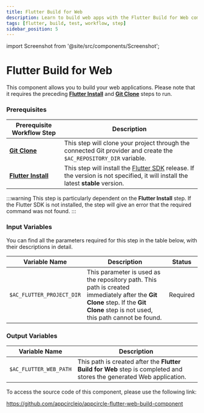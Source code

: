 ```yaml
---
title: ​Flutter Build for Web
description: Learn to build web apps with the Flutter Build for Web component. Ensure Flutter Install and Git Clone steps are completed first.
tags: [flutter, build, test, workflow, step]
sidebar_position: 5
---
```


import Screenshot from '@site/src/components/Screenshot';

# ​Flutter Build for Web

This component allows you to build your web applications. Please note that it requires the preceding [**Flutter Install**](https://docs.appcircle.io/workflows/flutter-specific-workflow-steps#flutter-install) and [**Git Clone**](https://docs.appcircle.io/workflows/common-workflow-steps/#git-clone) steps to run.

### Prerequisites
| Prerequisite Workflow Step                      | Description                                     |
|-------------------------------------------------|-------------------------------------------------|
| [**Git Clone**](https://docs.appcircle.io/workflows/common-workflow-steps/#git-clone) | This step will clone your project through the connected Git provider and create the `$AC_REPOSITORY_DIR` variable. |
| [**Flutter Install**](https://docs.appcircle.io/workflows/flutter-specific-workflow-steps#flutter-install) | This step will install the [Flutter SDK](https://flutter-ko.dev/development/tools/sdk/releases) release. If the version is not specified, it will install the latest **stable** version. |

<Screenshot url='https://cdn.appcircle.io/docs/assets/BE2855-flutterWebOrder.png' />

:::warning
This step is particularly dependent on the **Flutter Install** step. If the Flutter SDK is not installed, the step will give an error that the required command was not found.
:::

### Input Variables

You can find all the parameters required for this step in the table below, with their descriptions in detail.

<Screenshot url='https://cdn.appcircle.io/docs/assets/BE2855-flutterWebInput.png' />

| Variable Name                 	       | Description                         | Status 			|
|-------------------------------|------------------------------------------------|------------------|
| `$AC_FLUTTER_PROJECT_DIR`     | This parameter is used as the repository path. This path is created immediately after the **Git Clone** step. If the **Git Clone** step is not used, this path cannot be found. | Required|


### Output Variables

| Variable Name                 	       | Description                         |
|-------------------------------|------------------------------------------------|
| `$AC_FLUTTER_WEB_PATH`        | This path is created after the **Flutter Build for Web** step is completed and stores the generated Web application. | 


To access the source code of this component, please use the following link:

https://github.com/appcircleio/appcircle-flutter-web-build-component